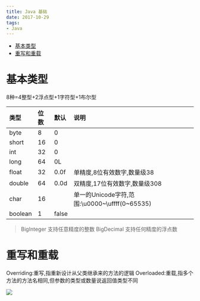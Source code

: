 ```yaml
---
title: Java 基础
date: 2017-10-29
tags:
- Java
---
```

<!-- TOC -->

- [基本类型](#基本类型)
- [重写和重载](#重写和重载)

<!-- /TOC -->

# 基本类型

8种=4整型+2浮点型+1字符型+1布尔型

| 类型    | 位数 | 默认  | 说明                                          |
| :------ | :--- | :---- | :-------------------------------------------- |
| byte    | 8    | 0     |                                               |
| short   | 16   | 0     |                                               |
| int     | 32   | 0     |                                               |
| long    | 64   | 0L    |                                               |
| float   | 32   | 0.0f  | 单精度,8位有效数字,数量级38                   |
| double  | 64   | 0.0d  | 双精度,17位有效数字,数量级308                 |
| char    | 16   |       | 单一的Unicode字符,范围:\u0000~\uffff(0~65535) |
| boolean | 1    | false |                                               |

> BigInteger 支持任意精度的整数
> BigDecimal 支持任何精度的浮点数

# 重写和重载

Overriding:重写,指重新设计从父类继承来的方法的逻辑
Overloaded:重载,指多个方法的方法名相同,但参数的类型或数量说返回值类型不同

[![](https://static.segmentfault.com/v-5b1df2a7/global/img/creativecommons-cc.svg)](https://creativecommons.org/licenses/by-nc-nd/4.0/)
